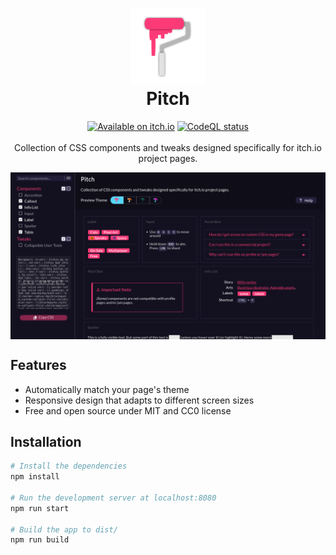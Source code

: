 <h1 align="center">
<img src="./assets/pitch.svg" alt="Pitch Logo" width="120">
<br>
Pitch
</h1>

<p align="center">
<a href="https://nnda.itch.io/pitch/" target="_blank"><img src="https://img.shields.io/badge/Available%20on%20itch.io-ff2449?style=flat-square&logo=itchdotio&logoColor=%23ffffff" alt="Available on itch.io" height="20"></a>
<a href="https://github.com/nndda/Pitch/actions/workflows/codeql.yml" target="_blank"><img src="https://img.shields.io/github/actions/workflow/status/nndda/Pitch/codeql.yml?branch=main&event=push&style=flat-square&logo=github&label=CodeQL&labelColor=%23282e33&color=%2329aa46" alt="CodeQL status" height="20"></a>
<br>
<br>
Collection of CSS components and tweaks designed specifically for itch.io project pages.
</p>

<img align="center" src="./assets/images/app-preview.png">

## Features

- Automatically match your page's theme
- Responsive design that adapts to different screen sizes
- Free and open source under MIT and CC0 license

## Installation

```sh
# Install the dependencies
npm install

# Run the development server at localhost:8080
npm run start

# Build the app to dist/
npm run build
```
